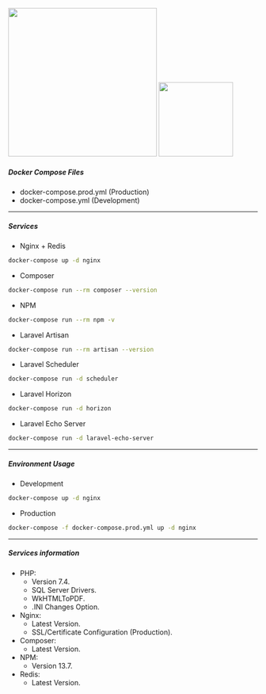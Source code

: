 <img src="https://raw.githubusercontent.com/laravel/art/master/logo-lockup/5%20SVG/2%20CMYK/1%20Full%20Color/laravel-logolockup-cmyk-red.svg" width="300"> <img src="https://www.mundodocker.com.br/wp-content/uploads/2015/06/docker_facebook_share.png" width="150">

##### Docker Compose Files
- docker-compose.prod.yml (Production)
- docker-compose.yml (Development)

---

##### Services

- Nginx + Redis
```bash
docker-compose up -d nginx
```

- Composer
```bash
docker-compose run --rm composer --version
```

- NPM
```bash
docker-compose run --rm npm -v
```

- Laravel Artisan
```bash
docker-compose run --rm artisan --version
```

- Laravel Scheduler
```bash
docker-compose run -d scheduler
```

- Laravel Horizon
```bash
docker-compose run -d horizon
```

- Laravel Echo Server
```bash
docker-compose run -d laravel-echo-server
```

---
##### Environment Usage

- Development
```bash
docker-compose up -d nginx
```

- Production
```bash
docker-compose -f docker-compose.prod.yml up -d nginx
```

---

##### Services information

- PHP:
    - Version 7.4.
    - SQL Server Drivers.
    - WkHTMLToPDF.
    - .INI Changes Option.
- Nginx:
    - Latest Version.
    - SSL/Certificate Configuration (Production).
- Composer:
    - Latest Version.
- NPM:
    - Version 13.7.
- Redis:
    - Latest Version.
    
